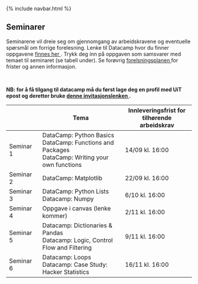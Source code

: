 {% include navbar.html %}
## Seminarer



<p>Seminarene vil dreie seg om gjennomgang av arbeidskravene og eventuelle spørsmål om forrige forelesning. Lenke til Datacamp hvor du finner oppgavene <a href='https://app.datacamp.com/learn/'> finnes her </a>. Trykk deg inn på oppgaven som samsvarer med temaet til seminaret (se tabell under). Se forøvrig <a href='https://uit-sok-1003-h22.github.io/frister.html'> forelsningsplanen </a> for frister og annen informasjon. </p> <br>

<p> <b> NB: for å få tilgang til datacamp må du først lage deg en profil med UiT epost og deretter bruke <a href='https://www.datacamp.com/groups/shared_links/17dc8405ae39e6e7f7f3e9015d5fc91ae856be617820c92eff6838afcbb8af0e'> denne invitasjonslenken </a>.</b> </p>


| <img width=120/>|  Tema <img width=600/>       |       Innleveringsfrist for tilhørende arbeidskrav        |
|-----------------|------------------------------|---------------|
|Seminar 1        |DataCamp: Python Basics<br> DataCamp: Functions and Packages <br> DataCamp: Writing your own functions| 14/09 kl. 16:00 |
|Seminar 2        |DataCamp: Matplotlib| 22/09 kl. 16:00 |
|Seminar 3        |DataCamp: Python Lists <br> Datacamp: Numpy| 6/10 kl. 16:00 |
|Seminar 4        |Oppgave i canvas (lenke kommer)| 2/11 kl. 16:00|
|Seminar 5        |Datacamp: Dictionaries & Pandas <br>Datacamp: Logic, Control Flow and Filtering| 9/11 kl. 16:00 |
|Seminar 6        |Datacamp: Loops<br> Datacamp: Case Study: Hacker Statistics| 16/11 kl. 16:00|

